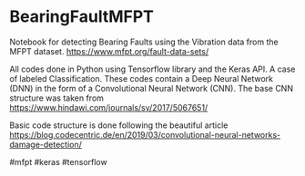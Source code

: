 # BearingFaultMFPT
Notebook for detecting Bearing Faults using the Vibration data from the MFPT dataset. 
https://www.mfpt.org/fault-data-sets/

All codes done in Python using Tensorflow library and the Keras API. A case of labeled Classification. These codes contain a Deep Neural Network (DNN) in the form of a Convolutional Neural Network (CNN). The base CNN structure was taken from https://www.hindawi.com/journals/sv/2017/5067651/

Basic code structure is done following the beautiful article https://blog.codecentric.de/en/2019/03/convolutional-neural-networks-damage-detection/


#mfpt #keras #tensorflow
